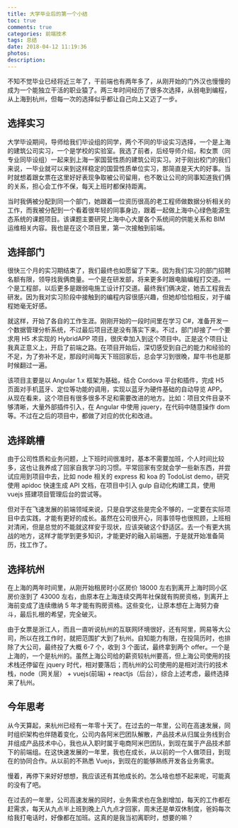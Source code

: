 ```yaml
---
title: 大学毕业后的第一个小结
toc: true
comments: true
categories: 前端技术
tags: 总结
date: 2018-04-12 11:19:36
photos:
description:
---
```


不知不觉毕业已经将近三年了，干前端也有两年多了，从刚开始的门外汉也慢慢的成为一个能独立干活的职业猿了。两三年时间经历了很多次选择，从弱电到编程，从上海到杭州，但每一次的选择似乎都让自己向上又迈了一步。

<!--more-->

## 选择实习

大学毕设期间，导师给我们毕设组的同学，两个不同的毕设实习选择，一个是上海的建筑公司实习，一个是学校的实验室。我选了前者，后经导师介绍，和女票（同专业同毕设组）一起来到上海一家国营性质的建筑公司实习。对于刚出校门的我们来说，一毕业就可以来到这样稳定的国营性质单位实习，那简直是天大的好事。当时就想着跟女票在这里好好表现争取被公司留用，也不敢让公司的同事知道我们俩的关系，担心会工作不保，每天上班时都保持距离。

当时我俩被分配到同一个部门，她跟着一位资历很高的老工程师做数据分析相关的工作，而我被分配到一个看着很年轻的同事身边，跟着一起做上海中心绿色能源生态系统的课题项目。该课题主要研究上海中心大厦各个系统间的供能关系和 BIM 运维相关内容。我也是在这个项目里，第一次接触到前端。

## 选择部门

很快三个月的实习期结束了，我们最终也如愿留了下来。因为我们实习的部门招聘名额有限，领导找我俩商量。一个是在研发部，将来更多时跟电脑编程打交道。一个是工程部，以后更多是跟弱电施工设计打交道。最终我们俩决定，她去工程我去研发。因为我对实习阶段中接触到的编程内容很感兴趣，但她却恰恰相反，对于编程她毫无好感。

就这样，开始了各自的工作生涯。刚刚开始的一段时间里在学习 C#，准备开发一个数据管理分析系统，不过最后项目还是没有落实下来。不过，部门却接了一个要求用 H5 术实现的 HybridAPP 项目，很庆幸加入到这个项目中。正是这个项目让我真正意义上，开启了前端之路。在项目开始后，深切感受到自己的能力和经验的不足，为了弥补不足，那段时间每天下班回家后，总会学习到很晚，犀牛书也是那时候翻过一遍。

该项目主要是以 Angular 1.x 框架为基础，结合 Cordova 平台和插件，完成 H5 页面对手机蓝牙、定位等功能的调用，实现以蓝牙为硬件基础的自动导览 APP。从现在看来，这个项目有很多很多不足和需要改进的地方。比如：项目文件目录不够清晰，大量外部插件引入，在 Angular 中使用 jquery，在代码中随意操作 dom 等。不过在之后的项目中，都做了对应的优化和改进。

## 选择跳槽

由于公司性质和业务问题，上下班时间很准时，基本不需要加班，个人时间比较多，这也让我养成了回家自我学习的习惯。平常回家有空就会学一些新东西，并尝试应用到项目中去，比如 node 相关的 express 和 koa 的 TodoList demo，研究使用 apidoc 快速生成 API 文档，在项目中引入 gulp 自动化构建工具，使用 vuejs 搭建项目管理后台的尝试等。

但对于在飞速发展的前端领域来说，只是自学这些是完全不够的，一定要在实际项目中去实践，才能有更好的成长。虽然在公司很开心，同事领导也很照顾，上班相对清闲，但是总觉的不能就这样安于现状，应该突破这个舒适区。去一个有更大挑战的地方，这样才能学到更多知识，才能更好的融入前端圈，于是就开始准备简历，找工作了。

## 选择杭州

在上海的两年时间里，从刚开始租房时小区房价 18000 左右到离开上海时同小区房价涨到了 43000 左右，由原本在上海连续交两年社保就有购房资格，到离开上海前变成了连续缴纳 5 年才能有购房资格。这些变化，让原本想在上海努力奋斗，最后扎根的希望，完全破灭。

由于女票是浙江人，而且一直听说杭州的互联网环境很好，还有阿里，网易等大公司，所以在找工作时，就把范围扩大到了杭州。自知能力有限，在投简历时，也排除了大公司，最终投了大概 6-7 个，收到 3 个面试，最终拿到两个 offer。一个是上海的，一个是杭州的。虽然上海公司给的薪资较杭州要高，但上海公司使用的技术栈还停留在 jquery 时代，相对要落后；而杭州的公司使用的是相对流行的技术栈，node（网关层） + vuejs(前端) + reactjs（后台），综合上述考虑，最终选择来了杭州。

## 今年思考

从今天算起，来杭州已经有一年零十天了。在过去的一年里，公司在高速发展，同时组织架构也伴随着变化，公司内各阿米巴团队解散，产品技术从归属业务线到合并组成产品技术中心，我也从入职时属于电商阿米巴团队，到现在属于产品技术部下的前端组。在这快速发展的一年里，我也在成长，从以前的一个人做项目，到现在的协同合作。从以前的不熟悉 Vuejs，到现在的能够熟练开发各业务需求。

慢着，再停下来好好想想，我应该还有其他成长的。怎么啥也想不起来呢，可能真的没有了吧。

在过去的一年里，公司高速发展的同时，业务需求也在急剧增加，每天的工作都在赶需求，每天从九点半上班到晚上八九点才回家，周末还是单双休制度，爸妈每次给我打电话时，好像都在加班。这真的是我当初离职时，想要的嘛？
